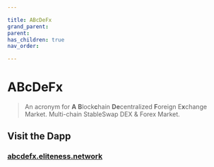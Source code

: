 ```yaml
---

title: ABcDeFx
grand_parent:
parent:
has_children: true
nav_order:

---
```


# ABcDeFx
> An acronym for **A** **B**lock**c**hain **De**centralized **F**oreign E**x**change Market.
Multi-chain StableSwap DEX & Forex Market.

## Visit the Dapp
### [abcdefx.eliteness.network](https://abcdefx.eliteness.network)